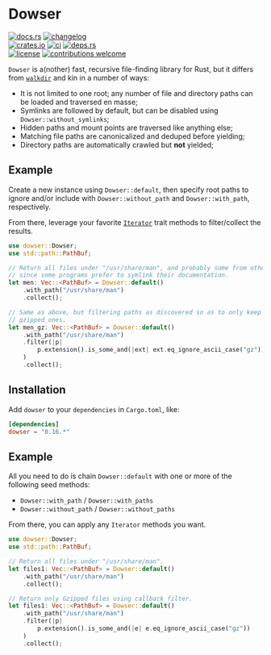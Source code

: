 # Dowser

[![docs.rs](https://img.shields.io/docsrs/dowser.svg?style=flat-square&label=docs.rs)](https://docs.rs/dowser/)
[![changelog](https://img.shields.io/crates/v/dowser.svg?style=flat-square&label=changelog&color=9b59b6)](https://github.com/Blobfolio/dowser/blob/master/CHANGELOG.md)<br>
[![crates.io](https://img.shields.io/crates/v/dowser.svg?style=flat-square&label=crates.io)](https://crates.io/crates/dowser)
[![ci](https://img.shields.io/github/actions/workflow/status/Blobfolio/dowser/ci.yaml?style=flat-square&label=ci)](https://github.com/Blobfolio/dowser/actions)
[![deps.rs](https://deps.rs/crate/dowser/latest/status.svg?style=flat-square&label=deps.rs)](https://deps.rs/crate/dowser/)<br>
[![license](https://img.shields.io/badge/license-wtfpl-ff1493?style=flat-square)](https://en.wikipedia.org/wiki/WTFPL)
[![contributions welcome](https://img.shields.io/badge/PRs-welcome-brightgreen.svg?style=flat-square&label=contributions)](https://github.com/Blobfolio/dowser/issues)



`Dowser` is a(nother) fast, recursive file-finding library for Rust, but it differs from [`walkdir`](https://crates.io/crates/walkdir) and kin in a number of ways:

* It is not limited to one root; any number of file and directory paths can be loaded and traversed en masse;
* Symlinks are followed by default, but can be disabled using `Dowser::without_symlinks`;
* Hidden paths and mount points are traversed like anything else;
* Matching file paths are canonicalized and deduped before yielding;
* Directory paths are automatically crawled but **not** yielded;



## Example

Create a new instance using `Dowser::default`, then specify root paths to ignore and/or include with `Dowser::without_path` and `Dowser::with_path`, respectively.

From there, leverage your favorite [`Iterator`](std::iter::Iterator) trait methods to filter/collect the results.

```rust
use dowser::Dowser;
use std::path::PathBuf;

// Return all files under "/usr/share/man", and probably some from other places
// since some programs prefer to symlink their documentation.
let men: Vec::<PathBuf> = Dowser::default()
    .with_path("/usr/share/man")
    .collect();

// Same as above, but filtering paths as discovered so as to only keep the
// gzipped ones.
let men_gz: Vec::<PathBuf> = Dowser::default()
    .with_path("/usr/share/man")
    .filter(|p|
        p.extension().is_some_and(|ext| ext.eq_ignore_ascii_case("gz"))
    )
    .collect();
```



## Installation

Add `dowser` to your `dependencies` in `Cargo.toml`, like:

```toml
[dependencies]
dowser = "0.16.*"
```



## Example

All you need to do is chain `Dowser::default` with one or more of the following seed methods:

* `Dowser::with_path` / `Dowser::with_paths`
* `Dowser::without_path` / `Dowser::without_paths`

From there, you can apply any `Iterator` methods you want.

```rust
use dowser::Dowser;
use std::path::PathBuf;

// Return all files under "/usr/share/man".
let files1: Vec::<PathBuf> = Dowser::default()
    .with_path("/usr/share/man")
    .collect();

// Return only Gzipped files using callback filter.
let files1: Vec::<PathBuf> = Dowser::default()
    .with_path("/usr/share/man")
    .filter(|p|
        p.extension().is_some_and(|e| e.eq_ignore_ascii_case("gz"))
    )
    .collect();
```
